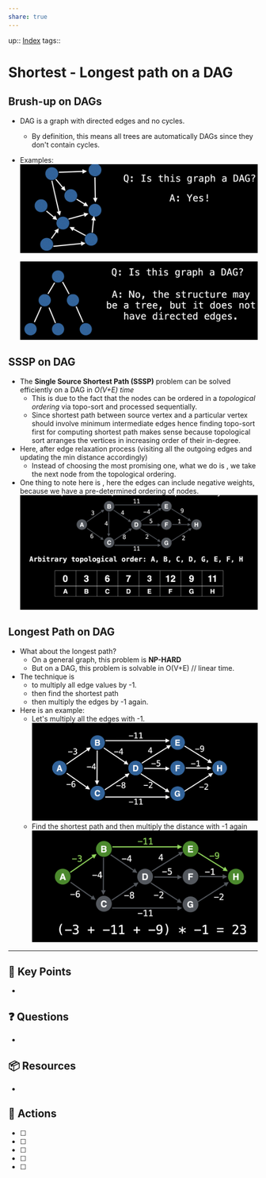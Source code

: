 ```yaml
---
share: true
---
```


up:: [Index](Index.md)
tags:: 


# Shortest - Longest path on a DAG

## Brush-up on DAGs
- DAG is a graph with directed edges and no cycles.
	- By definition, this means all trees are automatically DAGs since they don't contain cycles.
- Examples:
	![Pasted image 20230720181929.png](./40-referenceVAULTS/Resource%20Library/Images/Pasted%20image%2020230720181929.png)

	![Pasted image 20230720181958.png](./40-referenceVAULTS/Resource%20Library/Images/Pasted%20image%2020230720181958.png)

## SSSP on DAG
- The **Single Source Shortest Path (SSSP)** problem can be solved efficiently on a DAG in *O(V+E) time*
	- This is due to the fact that the nodes can be ordered in a *topological ordering* via topo-sort and processed sequentially.
	- Since shortest path between source vertex and a particular vertex should involve minimum intermediate edges hence finding topo-sort first for computing shortest path makes sense because topological sort arranges the vertices in increasing order of their in-degree.
- Here, after edge relaxation process (visiting all the outgoing edges and updating the min distance accordingly)
	- Instead of choosing the most promising one, what we do is , we take the next node from the topological ordering.
- One thing to note here is , here the edges can include negative weights, because we have  a pre-determined ordering of nodes.
	![Pasted image 20230722054639.png](./40-referenceVAULTS/Resource%20Library/Images/Pasted%20image%2020230722054639.png)

## Longest Path on DAG

- What about the longest path?
	- On a general graph, this problem is **NP-HARD**
	- But on a DAG, this problem is solvable in O(V+E) // linear time.
- The technique is
	- to multiply all edge values by -1.
	- then find the shortest path
	- then multiply the edges by -1 again.
- Here is an example:
	- Let's multiply all the edges with -1.
	 ![Pasted image 20230722054942.png](./40-referenceVAULTS/Resource%20Library/Images/Pasted%20image%2020230722054942.png)
    - Find the shortest path and then multiply the distance with -1 again
	    ![Pasted image 20230722055051.png](./40-referenceVAULTS/Resource%20Library/Images/Pasted%20image%2020230722055051.png)
---

## 🔑 Key Points
- 
## ❓ Questions
- 
## 📦 Resources
- 
## 🎯 Actions
- [ ] 
- [ ] 
- [ ] 
- [ ] 
- [ ] 